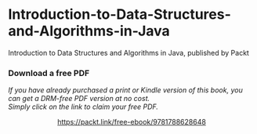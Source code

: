 # Introduction-to-Data-Structures-and-Algorithms-in-Java
Introduction to Data Structures and Algorithms in Java, published by Packt
### Download a free PDF

 <i>If you have already purchased a print or Kindle version of this book, you can get a DRM-free PDF version at no cost.<br>Simply click on the link to claim your free PDF.</i>
<p align="center"> <a href="https://packt.link/free-ebook/9781788628648">https://packt.link/free-ebook/9781788628648 </a> </p>